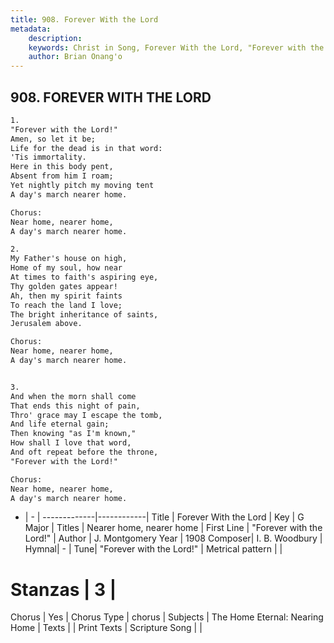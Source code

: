 ```yaml
---
title: 908. Forever With the Lord
metadata:
    description: 
    keywords: Christ in Song, Forever With the Lord, "Forever with the Lord!" , Nearer home, nearer home
    author: Brian Onang'o
---
```



## 908. FOREVER WITH THE LORD

```txt
1.
"Forever with the Lord!"
Amen, so let it be;
Life for the dead is in that word:
'Tis immortality.
Here in this body pent,
Absent from him I roam;
Yet nightly pitch my moving tent
A day's march nearer home.

Chorus:
Near home, nearer home,
A day's march nearer home.

2.
My Father's house on high,
Home of my soul, how near
At times to faith's aspiring eye,
Thy golden gates appear!
Ah, then my spirit faints
To reach the land I love;
The bright inheritance of saints,
Jerusalem above. 

Chorus:
Near home, nearer home,
A day's march nearer home.


3.
And when the morn shall come
That ends this night of pain,
Thro' grace may I escape the tomb,
And life eternal gain;
Then knowing "as I'm known,"
How shall I love that word,
And oft repeat before the throne,
"Forever with the Lord!" 

Chorus:
Near home, nearer home,
A day's march nearer home.


```

- |   -  |
-------------|------------|
Title | Forever With the Lord |
Key | G Major |
Titles | Nearer home, nearer home |
First Line | "Forever with the Lord!"  |
Author | J. Montgomery
Year | 1908
Composer| I. B. Woodbury |
Hymnal|  - |
Tune| "Forever with the Lord!" |
Metrical pattern | |
# Stanzas | 3 |
Chorus | Yes |
Chorus Type | chorus |
Subjects | The Home Eternal: Nearing Home |
Texts |  |
Print Texts | 
Scripture Song |  |
  
